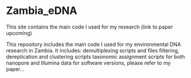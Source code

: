 # Zambia_eDNA
This site contains the main code I used for my research (link to paper upcoming)

This repository includes the main code I used for my environmental DNA research in Zambia.
It includes:
demultiplexing scripts and files filtering, dereplication and clustering scripts taxonomic assignment scripts for both nanopore and Illumina data
for software versions, please refer to my paper…
